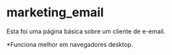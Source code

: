 # marketing_email
Esta foi uma página básica sobre um cliente de e-email.



*Funciona melhor em navegadores desktop.
